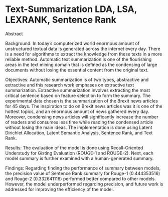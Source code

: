 # Text-Summarization LDA, LSA, LEXRANK, Sentence Rank


Abstract

Background: In today’s computerized world enormous amount of unstructured textual data is
generated across the internet every day. There is a need for algorithms to extract the knowledge from
these texts in a more reliable method. Automatic text summarization is one of the flourishing areas in
the text mining domain that is defined as the condensing of large documents without losing the essential
content from the original text.


Objectives: Automatic summarization is of two types, abstractive and extractive and this research work
emphases on extractive text summarization. Extractive summarization involves extracting the most
critical sentence based on feature selection to form the summary. The experimental data chosen is the
summarization of the Brexit news articles for 45 days. The inspiration to do on Brexit news articles was
it is one of the hottest topics, and an enormous amount of news gathered every day. Moreover,
condensing news articles will significantly increase the number of readers and consumes less time while
reading the condensed article without losing the main ideas. The implementation is done using Latent
Dirichlet Allocation, Latent Semantic Analysis, Sentence Rank, and Text Rank.


Results: The evaluation of the model is done using Recall-Oriented Understudy for Gisting Evaluation
(ROUGE-1 and ROUGE-2). Next, each model summary is further examined with a human-generated summary.


Findings: Regarding finding the performance of summary between models, the precision value of
Sentence Rank summary for Rouge-1 (0.444353516) and Rouge-2 (0.332641116) performed better
compared to other models. However, the model underperformed regarding precision, and future work
is addressed for improving the efficiency of the model.
